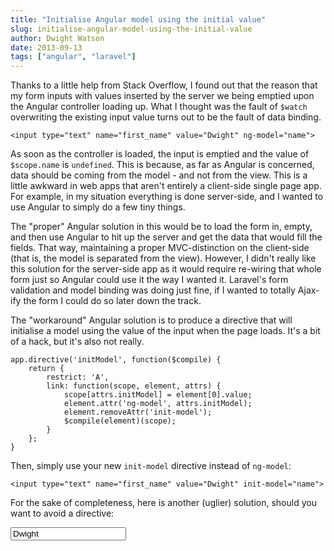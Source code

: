```yaml
---
title: "Initialise Angular model using the initial value"
slug: initialise-angular-model-using-the-initial-value
author: Dwight Watson
date: 2013-09-13
tags: ["angular", "laravel"]
---
```


Thanks to a little help from Stack Overflow, I found out that the reason that my form inputs with values inserted by the server we being emptied upon the Angular controller loading up. What I thought was the fault of `$watch` overwriting the existing input value turns out to be the fault of data binding.

    <input type="text" name="first_name" value="Dwight" ng-model="name">

As soon as the controller is loaded, the input is emptied and the value of `$scope.name` is `undefined`. This is because, as far as Angular is concerned, data should be coming from the model - and not from the view. This is a little awkward in web apps that aren't entirely a client-side single page app. For example, in my situation everything is done server-side, and I wanted to use Angular to simply do a few tiny things.

The "proper" Angular solution in this would be to load the form in, empty, and then use Angular to hit up the server and get the data that would fill the fields. That way, maintaining a proper MVC-distinction on the client-side (that is, the model is separated from the view). However, I didn't really like this solution for the server-side app as it would require re-wiring that whole form just so Angular could use it the way I wanted it. Laravel's form validation and model binding was doing just fine, if I wanted to totally Ajax-ify the form I could do so later down the track.

The "workaround" Angular solution is to produce a directive that will initialise a model using the value of the input when the page loads. It's a bit of a hack, but it's also not really.

    app.directive('initModel', function($compile) {
    	return {
    		restrict: 'A',
    		link: function(scope, element, attrs) {
    			scope[attrs.initModel] = element[0].value;
    			element.attr('ng-model', attrs.initModel);
    			element.removeAttr('init-model');
    			$compile(element)(scope);
    		}
    	};
    }

Then, simply use your new `init-model` directive instead of `ng-model`:

    <input type="text" name="first_name" value="Dwight" init-model="name">

For the sake of completeness, here is another (uglier) solution, should you want to avoid a directive:

   <input type="text" name="first_name" value="Dwight" ng-model="name" ng-init="name='Dwight'">
